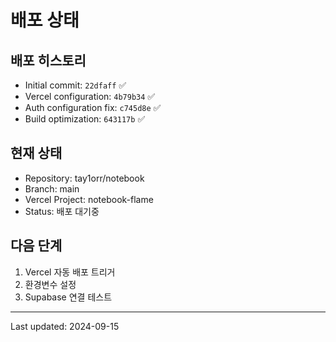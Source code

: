 # 배포 상태

## 배포 히스토리

- Initial commit: `22dfaff` ✅
- Vercel configuration: `4b79b34` ✅
- Auth configuration fix: `c745d8e` ✅
- Build optimization: `643117b` ✅

## 현재 상태

- Repository: tay1orr/notebook
- Branch: main
- Vercel Project: notebook-flame
- Status: 배포 대기중

## 다음 단계

1. Vercel 자동 배포 트리거
2. 환경변수 설정
3. Supabase 연결 테스트

---
Last updated: 2024-09-15